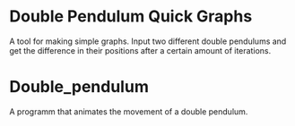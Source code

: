 # Double Pendulum Quick Graphs
A tool for making simple graphs.
Input two different double pendulums and get the difference in their positions after a certain amount of iterations. 

# Double_pendulum
A programm that animates the movement of a double pendulum.
